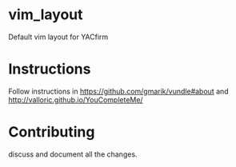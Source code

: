 vim_layout
==========

Default vim layout for YACfirm

Instructions
============

Follow instructions in https://github.com/gmarik/vundle#about and http://valloric.github.io/YouCompleteMe/


Contributing
============

discuss and document all the changes.
